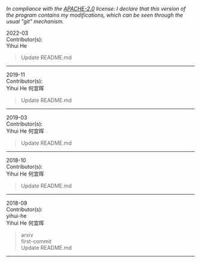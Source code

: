 *In compliance with the [APACHE-2.0](https://opensource.org/licenses/Apache-2.0) license: I declare that this version of the program contains my modifications, which can be seen through the usual "git" mechanism.*  


2022-03  
Contributor(s):  
Yihui He  
>Update README.md  
- - - - - - - - - - - - - - - - - - - - - - - - - - - 


2019-11  
Contributor(s):  
Yihui He 何宜晖  
>Update README.md  
- - - - - - - - - - - - - - - - - - - - - - - - - - - 


2019-03  
Contributor(s):  
Yihui He 何宜晖  
>Update README.md  
- - - - - - - - - - - - - - - - - - - - - - - - - - - 


2018-10  
Contributor(s):  
Yihui He 何宜晖  
>Update README.md  
- - - - - - - - - - - - - - - - - - - - - - - - - - - 


2018-09  
Contributor(s):  
yihui-he  
Yihui He 何宜晖  
>arxiv  
>first-commit  
>Update README.md  
- - - - - - - - - - - - - - - - - - - - - - - - - - - 

